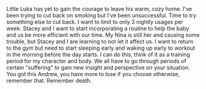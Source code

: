 Little Luka has yet to gain the courage to leave his warm, cozy home. I've been trying to cut back on smoking but I've been unsuccessful. Time to try something else to cut back. I want to limit to only 3 nightly usages per week. Stacey and I want to start incorporating a routine to help the baby and us be more efficient with our time. My Nina is still her and causing some trouble, but Stacey and I are learning to not let it affect us. I want to return to the gym but need to start sleeping early and waking up early to workout in the morning before the day starts. I can do this, think of it as a training period for my character and body. We all have to go through periods of certain "suffering" to gain new insight and perspective on your situation. You got this Andrew, you have more to lose if you choose otherwise, remember that. Remember death. 
